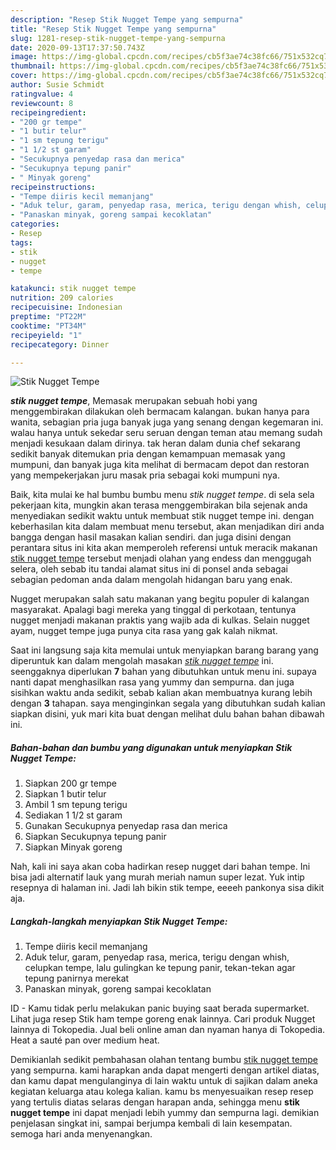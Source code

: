 ```yaml
---
description: "Resep Stik Nugget Tempe yang sempurna"
title: "Resep Stik Nugget Tempe yang sempurna"
slug: 1281-resep-stik-nugget-tempe-yang-sempurna
date: 2020-09-13T17:37:50.743Z
image: https://img-global.cpcdn.com/recipes/cb5f3ae74c38fc66/751x532cq70/stik-nugget-tempe-foto-resep-utama.jpg
thumbnail: https://img-global.cpcdn.com/recipes/cb5f3ae74c38fc66/751x532cq70/stik-nugget-tempe-foto-resep-utama.jpg
cover: https://img-global.cpcdn.com/recipes/cb5f3ae74c38fc66/751x532cq70/stik-nugget-tempe-foto-resep-utama.jpg
author: Susie Schmidt
ratingvalue: 4
reviewcount: 8
recipeingredient:
- "200 gr tempe"
- "1 butir telur"
- "1 sm tepung terigu"
- "1 1/2 st garam"
- "Secukupnya penyedap rasa dan merica"
- "Secukupnya tepung panir"
- " Minyak goreng"
recipeinstructions:
- "Tempe diiris kecil memanjang"
- "Aduk telur, garam, penyedap rasa, merica, terigu dengan whish, celupkan tempe, lalu gulingkan ke tepung panir, tekan-tekan agar tepung panirnya merekat"
- "Panaskan minyak, goreng sampai kecoklatan"
categories:
- Resep
tags:
- stik
- nugget
- tempe

katakunci: stik nugget tempe 
nutrition: 209 calories
recipecuisine: Indonesian
preptime: "PT22M"
cooktime: "PT34M"
recipeyield: "1"
recipecategory: Dinner

---
```



![Stik Nugget Tempe](https://img-global.cpcdn.com/recipes/cb5f3ae74c38fc66/751x532cq70/stik-nugget-tempe-foto-resep-utama.jpg)

<b><i>stik nugget tempe</i></b>, Memasak merupakan sebuah hobi yang menggembirakan dilakukan oleh bermacam kalangan. bukan hanya para wanita, sebagian pria juga banyak juga yang senang dengan kegemaran ini. walau hanya untuk sekedar seru seruan dengan teman atau memang sudah menjadi kesukaan dalam dirinya. tak heran dalam dunia chef sekarang sedikit banyak ditemukan pria dengan kemampuan memasak yang mumpuni, dan banyak juga kita melihat di bermacam depot dan restoran yang mempekerjakan juru masak pria sebagai koki mumpuni nya.

Baik, kita mulai ke hal bumbu bumbu menu <i>stik nugget tempe</i>. di sela sela pekerjaan kita, mungkin akan terasa menggembirakan bila sejenak anda menyediakan sedikit waktu untuk membuat stik nugget tempe ini. dengan keberhasilan kita dalam membuat menu tersebut, akan menjadikan diri anda bangga dengan hasil masakan kalian sendiri. dan juga disini dengan perantara situs ini kita akan memperoleh referensi untuk meracik makanan <u>stik nugget tempe</u> tersebut menjadi olahan yang endess dan menggugah selera, oleh sebab itu tandai alamat situs ini di ponsel anda sebagai sebagian pedoman anda dalam mengolah hidangan baru yang enak.

Nugget merupakan salah satu makanan yang begitu populer di kalangan masyarakat. Apalagi bagi mereka yang tinggal di perkotaan, tentunya nugget menjadi makanan praktis yang wajib ada di kulkas. Selain nugget ayam, nugget tempe juga punya cita rasa yang gak kalah nikmat.


Saat ini langsung saja kita memulai untuk menyiapkan barang barang yang diperuntuk kan dalam mengolah masakan <u><i>stik nugget tempe</i></u> ini. seenggaknya diperlukan <b>7</b> bahan yang dibutuhkan untuk menu ini. supaya nanti dapat menghasilkan rasa yang yummy dan sempurna. dan juga sisihkan waktu anda sedikit, sebab kalian akan membuatnya kurang lebih dengan <b>3</b> tahapan. saya menginginkan segala yang dibutuhkan sudah kalian siapkan disini, yuk mari kita buat dengan melihat dulu bahan bahan dibawah ini.

<!--inarticleads1-->

##### Bahan-bahan dan bumbu yang digunakan untuk menyiapkan Stik Nugget Tempe:

1. Siapkan 200 gr tempe
1. Siapkan 1 butir telur
1. Ambil 1 sm tepung terigu
1. Sediakan 1 1/2 st garam
1. Gunakan Secukupnya penyedap rasa dan merica
1. Siapkan Secukupnya tepung panir
1. Siapkan  Minyak goreng


Nah, kali ini saya akan coba hadirkan resep nugget dari bahan tempe. Ini bisa jadi alternatif lauk yang murah meriah namun super lezat. Yuk intip resepnya di halaman ini. Jadi lah bikin stik tempe, eeeeh pankonya sisa dikit aja. 

<!--inarticleads2-->

##### Langkah-langkah menyiapkan Stik Nugget Tempe:

1. Tempe diiris kecil memanjang
1. Aduk telur, garam, penyedap rasa, merica, terigu dengan whish, celupkan tempe, lalu gulingkan ke tepung panir, tekan-tekan agar tepung panirnya merekat
1. Panaskan minyak, goreng sampai kecoklatan


ID - Kamu tidak perlu melakukan panic buying saat berada supermarket. Lihat juga resep Stik ham tempe goreng enak lainnya. Cari produk Nugget lainnya di Tokopedia. Jual beli online aman dan nyaman hanya di Tokopedia. Heat a sauté pan over medium heat. 

Demikianlah sedikit pembahasan olahan tentang bumbu <u>stik nugget tempe</u> yang sempurna. kami harapkan anda dapat mengerti dengan artikel diatas, dan kamu dapat mengulanginya di lain waktu untuk di sajikan dalam aneka kegiatan keluarga atau kolega kalian. kamu bs menyesuaikan resep resep yang tertulis diatas selaras dengan harapan anda, sehingga menu <b>stik nugget tempe</b> ini dapat menjadi lebih yummy dan sempurna lagi. demikian penjelasan singkat ini, sampai berjumpa kembali di lain kesempatan. semoga hari anda menyenangkan.
